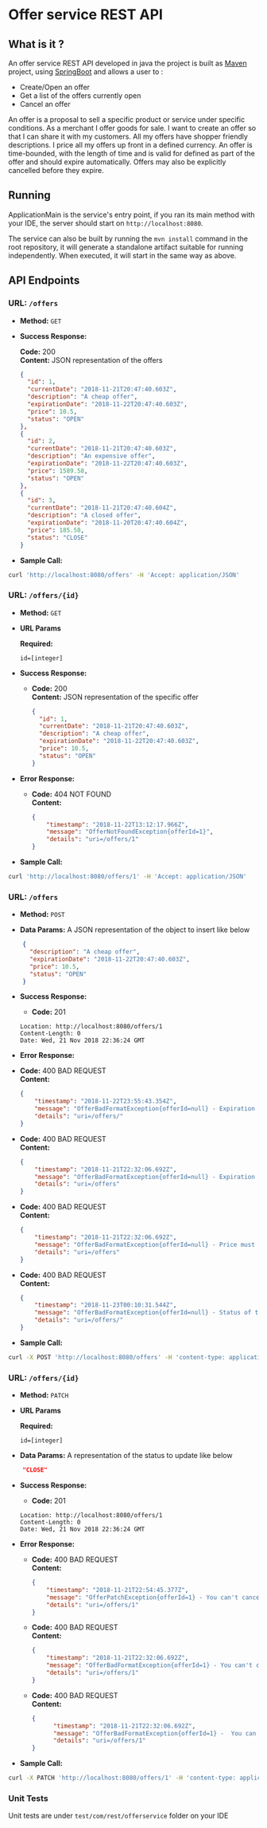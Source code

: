 # Offer service REST API

## What is it ?
An offer service REST API developed in java the project is built as [Maven](https://maven.apache.org/) project, using 
[SpringBoot](https://spring.io/projects/spring-boot) and allows a user to :

* Create/Open an offer 
* Get a list of the offers currently open
* Cancel an offer

An offer is a proposal to sell a specific product or
service under specific conditions. As a merchant I offer goods for
sale. I want to create an offer so that I can share it with my
customers.
All my offers have shopper friendly descriptions. I price all my offers
up front in a defined currency.
An offer is time-bounded, with the length of time and is valid for
defined as part of the offer and should expire automatically. Offers may
also be explicitly cancelled before they expire.

## Running
ApplicationMain is the service's entry point, if you ran its main method with your IDE, the server should start on 
``http://localhost:8080``.

The service can also be built by running the ```mvn install``` command in the root repository, it will generate a standalone artifact suitable
 for running independently. When executed, it will start in the 
 same way as above.

## API Endpoints 

### URL: `/offers`

* **Method:** `GET` 
  
* **Success Response:**

    **Code:** 200 <br />
    **Content:** JSON representation of the offers <br />
    ```JSON
    { 
      "id": 1,
      "currentDate": "2018-11-21T20:47:40.603Z",
      "description": "A cheap offer",
      "expirationDate": "2018-11-22T20:47:40.603Z",
      "price": 10.5,
      "status": "OPEN"
    },
    {
      "id": 2,
      "currentDate": "2018-11-21T20:47:40.603Z",
      "description": "An expensive offer",
      "expirationDate": "2018-11-22T20:47:40.603Z",
      "price": 1589.58,
      "status": "OPEN"
    },
    {
      "id": 3,
      "currentDate": "2018-11-21T20:47:40.604Z",
      "description": "A closed offer",
      "expirationDate": "2018-11-20T20:47:40.604Z",          
      "price": 185.58,
      "status": "CLOSE"  
    }
    ```
* **Sample Call:**

```bash 
curl 'http://localhost:8080/offers' -H 'Accept: application/JSON' 
```

### URL: `/offers/{id}`

* **Method:** `GET` 
  
* **URL Params**

    **Required:**
 
   `id=[integer]`
  
* **Success Response:**

  * **Code:** 200 <br />
    **Content:** JSON representation of the specific offer <br />
    ```JSON
    { 
      "id": 1,
      "currentDate": "2018-11-21T20:47:40.603Z",
      "description": "A cheap offer",
      "expirationDate": "2018-11-22T20:47:40.603Z",
      "price": 10.5,
      "status": "OPEN"
    }
    ```
    
* **Error Response:**

  * **Code:** 404 NOT FOUND <br />
    **Content:** 
    ```JSON
    {
        "timestamp": "2018-11-22T13:12:17.966Z",
        "message": "OfferNotFoundException{offerId=1}",
        "details": "uri=/offers/1"
    }
    ```
   
* **Sample Call:**

```bash 
curl 'http://localhost:8080/offers/1' -H 'Accept: application/JSON' 
```
### URL: `/offers`

* **Method:** `POST` 
  
* **Data Params:** A JSON representation of the object to insert like below
```JSON
    { 
      "description": "A cheap offer",
      "expirationDate": "2018-11-22T20:47:40.603Z",
      "price": 10.5,
      "status": "OPEN"
    }
```
    
* **Success Response:**
  
  * **Code:** 201 <br />
  ```
  Location: http://localhost:8080/offers/1
  Content-Length: 0
  Date: Wed, 21 Nov 2018 22:36:24 GMT 
  ```
 
* **Error Response:**

 * **Code:** 400 BAD REQUEST <br />
      **Content:** 
      ```JSON
      {
          "timestamp": "2018-11-22T23:55:43.354Z",
          "message": "OfferBadFormatException{offerId=null} - Expiration date must be after current date",
          "details": "uri=/offers/"
      }
      ```
      
  * **Code:** 400 BAD REQUEST <br />
      **Content:** 
      ```JSON
      {
          "timestamp": "2018-11-21T22:32:06.692Z",
          "message": "OfferBadFormatException{offerId=null} - Expiration date must be provided for offer",
          "details": "uri=/offers"
      }
      ```  
   * **Code:** 400 BAD REQUEST <br />
        **Content:** 
        ```JSON
        {
            "timestamp": "2018-11-21T22:32:06.692Z",
            "message": "OfferBadFormatException{offerId=null} - Price must be provided for offer",
            "details": "uri=/offers"
        }
        ```    
   
   * **Code:** 400 BAD REQUEST <br />
        **Content:** 
        ```JSON
        {
            "timestamp": "2018-11-23T00:10:31.544Z",
            "message": "OfferBadFormatException{offerId=null} - Status of the offer must be OPEN",
            "details": "uri=/offers/"
        }
        ```    
      
* **Sample Call:**
```bash
curl -X POST 'http://localhost:8080/offers' -H 'content-type: application/json' --data $'{\n        "description": "A cheap offer",\n        "expirationDate": "2018-11-22T20:47:40.603Z",\n        "price": 10.5,\n        "status": "OPEN"\n}'
```

### URL: `/offers/{id}`

* **Method:** `PATCH` 

* **URL Params**

    **Required:**
 
   `id=[integer]`
  
  
* **Data Params:** A representation of the status to update like below
```JSON
    "CLOSE"
```
    
* **Success Response:**
  
  * **Code:** 201 <br />
  ```
  Location: http://localhost:8080/offers/1
  Content-Length: 0
  Date: Wed, 21 Nov 2018 22:36:24 GMT 
  ```
 
* **Error Response:**

  * **Code:** 400 BAD REQUEST <br />
    **Content:** 
    ```JSON
    {
        "timestamp": "2018-11-21T22:54:45.377Z",
        "message": "OfferPatchException{offerId=1} - You can't cancel a non existing offer",
        "details": "uri=/offers/1"
    }
    ```

   * **Code:** 400 BAD REQUEST <br />
        **Content:** 
        ```JSON
        {
            "timestamp": "2018-11-21T22:32:06.692Z",
            "message": "OfferBadFormatException{offerId=1} - You can't cancel an offer already closed",
            "details": "uri=/offers/1"
        }
        ```    
   * **Code:** 400 BAD REQUEST <br />
       **Content:** 
       ```JSON
       {
             "timestamp": "2018-11-21T22:32:06.692Z",
             "message": "OfferBadFormatException{offerId=1} -  You can only cancel an existing offer",
             "details": "uri=/offers/1"
       }
       ```    
     
* **Sample Call:**
```bash
curl -X PATCH 'http://localhost:8080/offers/1' -H 'content-type: application/json' --data $' "CLOSE"'
```
### Unit Tests
Unit tests are under ```test/com/rest/offerservice``` folder on your IDE
